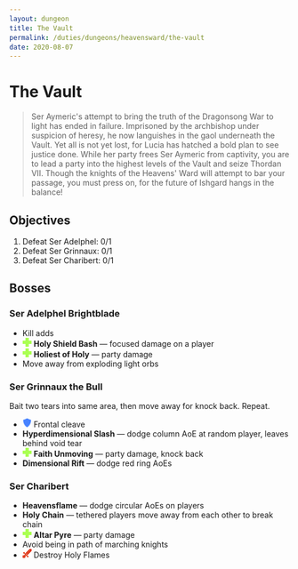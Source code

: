 ```yaml
---
layout: dungeon
title: The Vault
permalink: /duties/dungeons/heavensward/the-vault
date: 2020-08-07
---
```


# The Vault

> Ser Aymeric's attempt to bring the truth of the Dragonsong War to light has ended in failure. Imprisoned by the archbishop under suspicion of heresy, he now languishes in the gaol underneath the Vault. Yet all is not yet lost, for Lucia has hatched a bold plan to see justice done. While her party frees Ser Aymeric from captivity, you are to lead a party into the highest levels of the Vault and seize Thordan VII. Though the knights of the Heavens' Ward will attempt to bar your passage, you must press on, for the future of Ishgard hangs in the balance!

## Objectives

1. Defeat Ser Adelphel: 0/1
2. Defeat Ser Grinnaux: 0/1
3. Defeat Ser Charibert: 0/1

## Bosses

### Ser Adelphel Brightblade

- Kill adds
- ![](/assets/icons/role-healer.png) **Holy Shield Bash** — focused damage on a player
- ![](/assets/icons/role-healer.png) **Holiest of Holy** — party damage
- Move away from exploding light orbs

### Ser Grinnaux the Bull

Bait two tears into same area, then move away for knock back. Repeat.

- ![](/assets/icons/role-tank.png) Frontal cleave
- **Hyperdimensional Slash** — dodge column AoE at random player, leaves behind void tear
- ![](/assets/icons/role-healer.png) **Faith Unmoving** — party damage, knock back
- **Dimensional Rift** — dodge red ring AoEs

### Ser Charibert

- **Heavensflame** — dodge circular AoEs on players
- **Holy Chain** — tethered players move away from each other to break chain
- ![](/assets/icons/role-healer.png) **Altar Pyre** — party damage
- Avoid being in path of marching knights
- ![](/assets/icons/role-dps.png) Destroy Holy Flames



